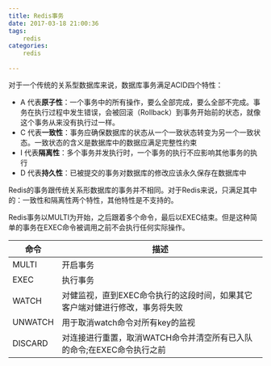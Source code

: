 ```yaml
---
title: Redis事务
date: 2017-03-18 21:00:36
tags:
	redis
categories:
	redis
  
---
```


对于一个传统的关系型数据库来说，数据库事务满足ACID四个特性：

-   A 代表**原子性**：一个事务中的所有操作，要么全部完成，要么全部不完成。事务在执行过程中发生错误，会被回滚（Rollback）到事务开始前的状态，就像这个事务从来没有执行过一样。
-   C 代表**一致性**：事务应确保数据库的状态从一个一致状态转变为另一个一致状态。一致状态的含义是数据库中的数据应满足完整性约束
-   I 代表**隔离性**：多个事务并发执行时，一个事务的执行不应影响其他事务的执行
-   D 代表**持久性**：已被提交的事务对数据库的修改应该永久保存在数据库中

Redis的事务跟传统关系形数据库的事务并不相同。对于Redis来说，只满足其中的：一致性和隔离性两个特性，其他特性是不支持的。




Redis事务以MULTI为开始，之后跟着多个命令，最后以EXEC结束。但是这种简单的事务在EXEC命令被调用之前不会执行任何实际操作。

|命令         |描述                   
|------------|------------------------------------------------- 
|MULTI       |开启事务
|EXEC        |执行事务
|WATCH       |对健监视，直到EXEC命令执行的这段时间，如果其它客户端对健进行修改，事务将失败
|UNWATCH     |用于取消watch命令对所有key的监视
|DISCARD     |对连接进行重置，取消WATCH命令并清空所有已入队的命令;在EXEC命令执行之前

<!--stackedit_data:
eyJoaXN0b3J5IjpbMjA0MDg0MDYzNV19
-->